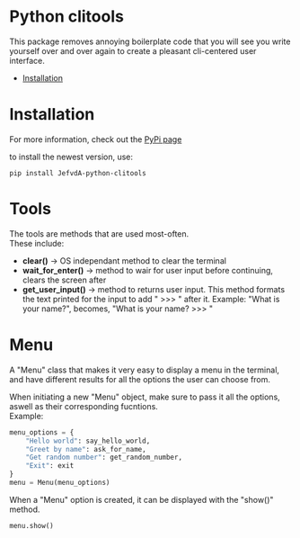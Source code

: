 # Python clitools
This package removes annoying boilerplate code that you will see you write yourself over and over again to create a pleasant cli-centered user interface.

* [Installation](#installation)

# Installation
For more information, check out the [PyPi page](https://pypi.org/project/JefvdA-python-clitools/)

to install the newest version, use:
```
pip install JefvdA-python-clitools
```

# Tools
The tools are methods that are used most-often. <br>
These include:
* **clear()** -> OS independant method to clear the terminal
* **wait_for_enter()** -> method to wair for user input before continuing, clears the screen after
* **get_user_input()** -> method to returns user input. This method formats the text printed for the input to add " >>> " after it. Example: "What is your name?", becomes, "What is your name? >>> "

# Menu
A "Menu" class that makes it very easy to display a menu in the terminal, and have different results for all the options the user can choose from.

When initiating a new "Menu" object, make sure to pass it all the options, aswell as their corresponding fucntions. <br>
Example:
```python
menu_options = {
    "Hello world": say_hello_world,
    "Greet by name": ask_for_name,
    "Get random number": get_random_number,
    "Exit": exit
}
menu = Menu(menu_options)
```

When a "Menu" option is created, it can be displayed with the "show()" method.
```python
menu.show()
```
